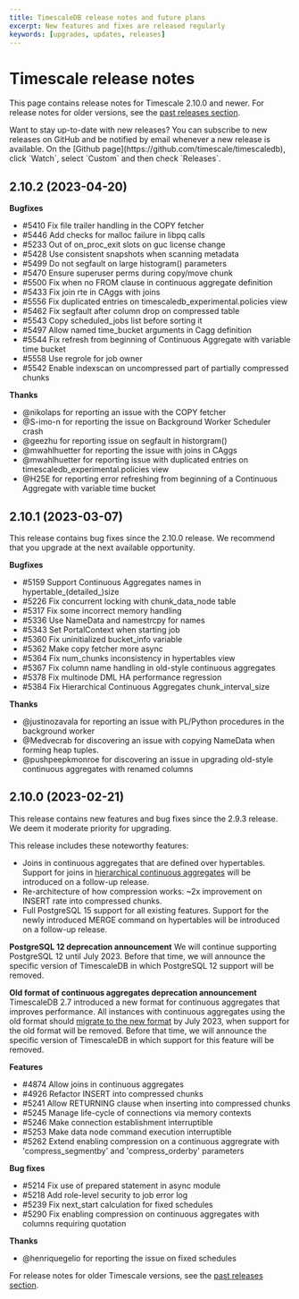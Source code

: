 ```yaml
---
title: TimescaleDB release notes and future plans
excerpt: New features and fixes are released regularly
keywords: [upgrades, updates, releases]
---
```


# Timescale release notes

This page contains release notes for Timescale&nbsp;2.10.0 and newer. For
release notes for older versions, see the
[past releases section][past-relnotes].

<Highlight type="note">
Want to stay up-to-date with new releases? You can subscribe to new releases on
GitHub and be notified by email whenever a new release is available. On the
[Github page](https://github.com/timescale/timescaledb),
click `Watch`, select `Custom` and then check `Releases`.
</Highlight>


## 2.10.2 (2023-04-20)

**Bugfixes**

* #5410 Fix file trailer handling in the COPY fetcher
* #5446 Add checks for malloc failure in libpq calls
* #5233 Out of on_proc_exit slots on guc license change
* #5428 Use consistent snapshots when scanning metadata
* #5499 Do not segfault on large histogram() parameters
* #5470 Ensure superuser perms during copy/move chunk
* #5500 Fix when no FROM clause in continuous aggregate definition
* #5433 Fix join rte in CAggs with joins
* #5556 Fix duplicated entries on timescaledb_experimental.policies view
* #5462 Fix segfault after column drop on compressed table
* #5543 Copy scheduled_jobs list before sorting it
* #5497 Allow named time_bucket arguments in Cagg definition
* #5544 Fix refresh from beginning of Continuous Aggregate with variable time bucket
* #5558 Use regrole for job owner
* #5542 Enable indexscan on uncompressed part of partially compressed chunks

**Thanks**

* @nikolaps for reporting an issue with the COPY fetcher
* @S-imo-n for reporting the issue on Background Worker Scheduler crash
* @geezhu for reporting issue on segfault in historgram()
* @mwahlhuetter for reporting the issue with joins in CAggs
* @mwahlhuetter for reporting issue with duplicated entries on timescaledb_experimental.policies view
* @H25E for reporting error refreshing from beginning of a Continuous Aggregate with variable time bucket


## 2.10.1 (2023-03-07)

This release contains bug fixes since the 2.10.0 release.
We recommend that you upgrade at the next available opportunity.

**Bugfixes**

*   #5159 Support Continuous Aggregates names in hypertable_(detailed_)size
*   #5226 Fix concurrent locking with chunk_data_node table
*   #5317 Fix some incorrect memory handling
*   #5336 Use NameData and namestrcpy for names
*   #5343 Set PortalContext when starting job
*   #5360 Fix uninitialized bucket_info variable
*   #5362 Make copy fetcher more async
*   #5364 Fix num_chunks inconsistency in hypertables view
*   #5367 Fix column name handling in old-style continuous aggregates
*   #5378 Fix multinode DML HA performance regression
*   #5384 Fix Hierarchical Continuous Aggregates chunk_interval_size

**Thanks**

*   @justinozavala for reporting an issue with PL/Python procedures in the background worker
*   @Medvecrab for discovering an issue with copying NameData when forming heap tuples.
*   @pushpeepkmonroe for discovering an issue in upgrading old-style continuous aggregates with renamed columns

## 2.10.0 (2023-02-21)

This release contains new features and bug fixes since the 2.9.3 release.
We deem it moderate priority for upgrading.

This release includes these noteworthy features:

*   Joins in continuous aggregates that are defined over hypertables. Support for joins in [hierarchical continuous aggregates](/use-timescale/latest/continuous-aggregates/hierarchical-continuous-aggregates/) will be introduced on a follow-up release.
*   Re-architecture of how compression works: ~2x improvement on INSERT rate into compressed chunks.
*   Full PostgreSQL 15 support for all existing features. Support for the newly introduced MERGE command on hypertables will be introduced on a follow-up release.

**PostgreSQL 12 deprecation announcement**
We will continue supporting PostgreSQL 12 until July 2023. Before that time, we will announce the specific version of TimescaleDB in which PostgreSQL 12 support will be removed.

**Old format of continuous aggregates deprecation announcement**
TimescaleDB 2.7 introduced a new format for continuous aggregates that improves performance.
All instances with continuous aggregates using the old format should [migrate to the new format](/api/latest/continuous-aggregates/cagg_migrate/) by July 2023,
when support for the old format will be removed.
Before that time, we will announce the specific version of TimescaleDB in which support for this feature will be removed.

**Features**

*   #4874 Allow joins in continuous aggregates
*   #4926 Refactor INSERT into compressed chunks
*   #5241 Allow RETURNING clause when inserting into compressed chunks
*   #5245 Manage life-cycle of connections via memory contexts
*   #5246 Make connection establishment interruptible
*   #5253 Make data node command execution interruptible
*   #5262 Extend enabling compression on a continuous aggregrate with 'compress_segmentby' and 'compress_orderby' parameters

**Bug fixes**

*   #5214 Fix use of prepared statement in async module
*   #5218 Add role-level security to job error log
*   #5239 Fix next_start calculation for fixed schedules
*   #5290 Fix enabling compression on continuous aggregates with columns requiring quotation

**Thanks**

*   @henriquegelio for reporting the issue on fixed schedules

<!---

Use this template when writing new release notes. Make sure you include only the
most recent release notes on this page, and cut and paste the older release
notes to the `past-releases` page.

## Timescale&nbsp;<RELEASE_NUMBER> on <DATE>

These release notes are for the release of Timescale&nbsp;<RELEASE_NUMBER> on
<DATE>. (For example: "Timescale&nbsp;2.10.0 on 2021-02-21")

Pick the most appropriate:

<highlight type="warning">
This release contains important security updates, along with new features and
bug fixes since the last release. It is considered high priority for upgrading.
Upgrade your Timescale installation immediately.
</highlight>

<highlight type="important">
This release contains new features and bug fixes since the last release. It is
considered moderate priority for upgrading. Upgrade your Timescale installation
as soon as possible.
</highlight>

<highlight type="note">
This release contains bug fixes since the last release. It is considered low
priority for upgrading. Upgrade your Timescale installation at your next
opportunity.
</highlight>

### Highlighted features in this release

This release includes these new features:

-   You can now use a `JOIN` in continuous aggregates defined over hypertables.
    For more information, see the [continuous aggregates section][join-caggs].
-   Compression has been improved, and is now recording around a two times
    improvement on the `INSERT` rate into compressed chunks.

### Deprecations

This release deprecates these features:

-   PostgreSQL&nbsp;12 is now deprecated in Timescale, and remains supported
    until July 2023. For more information about upgrading PostgreSQL, see the [Uprgading PostgreSQL section][pg-upgrade].
-   The older format of continuous aggregates is now deprecated, and remains
    supported until July 2023. For more information about the new continuous
    aggregate format, see the [continuous aggregates section][migrate-caggs].

### Complete list of features

-   <ISSUE_NUMBER> <ISSUE_TITLE>
-   <ISSUE_NUMBER> <ISSUE_TITLE>

### Complete list of bug fixes

-   <ISSUE_NUMBER> <ISSUE_TITLE>
-   <ISSUE_NUMBER> <ISSUE_TITLE>

### Acknowledgments

Timescale thanks:

-  <NAME> for <THING>
-  <NAME> for <THING>

--->

For release notes for older Timescale versions, see the
[past releases section][past-relnotes].

[past-relnotes]: /about/:currentVersion:/release-notes/past-releases/
[pg-upgrade]: /self-hosted/:currentVersion:/upgrades/upgrade-pg/
[migrate-caggs]: /use-timescale/:currentVersion:/continuous-aggregates/migrate/
[join-caggs]: /use-timescale/:currentVersion:/continuous-aggregates/create-a-continuous-aggregate/#create-a-continuous-aggregate-with-a-join
